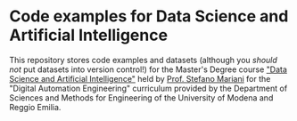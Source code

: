 # Code examples for Data Science and Artificial Intelligence 

This repository stores code examples and datasets (although you *should not* put datasets into version control!) for the Master's Degree course ["Data Science and Artificial Intelligence"](https://moodle.unimore.it/course/view.php?id=14181) held by [Prof. Stefano Mariani](https://smarianimore.github.io/) for the "Digital Automation Engineering" curriculum provided by the Department of Sciences and Methods for Engineering of the University of Modena and Reggio Emilia.
